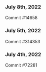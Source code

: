 ### July 8th, 2022

Commit #14658

### July 5th, 2022

Commit #314353


### July 4th, 2022

Commit #72281
